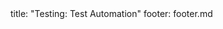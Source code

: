 <frontmatter>
title: "Testing: Test Automation"
footer: footer.md
</frontmatter>

<include src="container-inPage-asFlat.md" boilerplate />